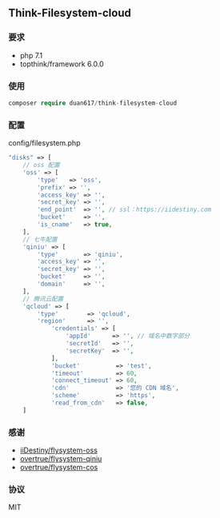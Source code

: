 ## Think-Filesystem-cloud

### 要求
   - php 7.1
   - topthink/framework 6.0.0
   
### 使用
```php
composer require duan617/think-filesystem-cloud
```   

### 配置
config/filesystem.php
```php
"disks" => [
    // oss 配置
    'oss' => [
        'type'   => 'oss',
        'prefix' => '',
        'access_key' => '',
        'secret_key' => '',
        'end_point'  => '', // ssl：https://iidestiny.com
        'bucket'     => '',
        'is_cname'   => true,
    ],
    // 七牛配置
    'qiniu' => [
        'type'       => 'qiniu',
        'access_key' => '',
        'secret_key' => '',
        'bucket'     => '',
        'domain'     => '',
    ],
    // 腾讯云配置
    'qcloud' => [
        'type'        => 'qcloud',
        'region'      => '',
            'credentials' => [
                'appId'      => '', // 域名中数字部分
                'secretId'   => '',
                'secretKey'  => '',
            ],
            'bucket'          => 'test',
            'timeout'         => 60,
            'connect_timeout' => 60,
            'cdn'             => '您的 CDN 域名',
            'scheme'          => 'https',
            'read_from_cdn'   => false,
    ]
```

### 感谢
   - [iiDestiny/flysystem-oss](https://github.com/iiDestiny/flysystem-oss)
   - [overtrue/flysystem-qiniu](https://github.com/overtrue/flysystem-qiniu)
   - [overtrue/flysystem-cos](https://github.com/overtrue/flysystem-cos)

### 协议
 MIT